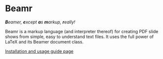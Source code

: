 # Beamr

_**B**eamer, **e**xcept **a**s **m**arkup, **r**eally!_

Beamr is a markup language (and interpreter thereof) for creating PDF slide shows from simple, easy to understand text files. It uses the full power of LaTeX and its Beamer document class.

[Installation and usage guide page](https://teonistor.github.io/beamr/)
